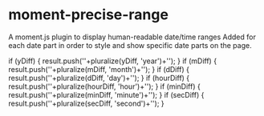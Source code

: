 moment-precise-range
====================

A moment.js plugin to display human-readable date/time ranges
Added <span> for each date part in order to style and show specific date parts on the page. 

 if (yDiff) {
            result.push('<span class="mpYear">'+pluralize(yDiff, 'year')+'</span>');
        }
        if (mDiff) {
            result.push('<span class="mpMonth">'+pluralize(mDiff, 'month')+'</span>');
        }
        if (dDiff) {
            result.push('<span class="mpDay">'+pluralize(dDiff, 'day')+'</span>');
        }
        if (hourDiff) {
            result.push('<span class="mpHour">'+pluralize(hourDiff, 'hour')+'</span>');
        }
        if (minDiff) {
            result.push('<span class="mpMinute">'+pluralize(minDiff, 'minute')+'</span>');
        }
        if (secDiff) {
            result.push('<span class="mpSecond">'+pluralize(secDiff, 'second')+'</span>');
        }

